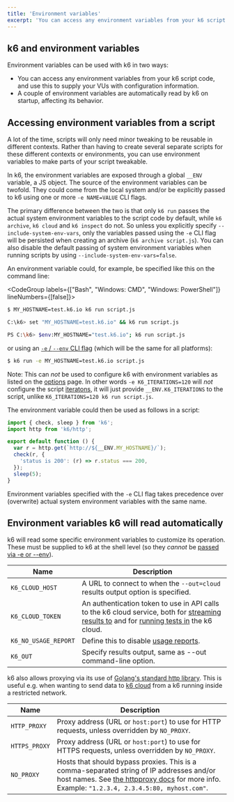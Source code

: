 ```yaml
---
title: 'Environment variables'
excerpt: 'You can access any environment variables from your k6 script code, and use this to supply your VUs with configuration information.'
---
```


## k6 and environment variables

Environment variables can be used with k6 in two ways:

- You can access any environment variables from your k6 script code, and use this to supply your
  VUs with configuration information.
- A couple of environment variables are automatically read by k6 on startup, affecting its behavior.

## Accessing environment variables from a script

A lot of the time, scripts will only need minor tweaking to be reusable in different
contexts. Rather than having to create several separate scripts for these different
contexts or environments, you can use environment variables to make parts of your
script tweakable.

In k6, the environment variables are exposed through a global `__ENV` variable, a JS
object. The source of the environment variables can be twofold. They could come from
the local system and/or be explicitly passed to k6 using one or more `-e NAME=VALUE`
CLI flags.

The primary difference between the two is that only `k6 run` passes the actual system
environment variables to the script code by default, while `k6 archive`, `k6 cloud` and
`k6 inspect` do not. So unless you explicitly specify `--include-system-env-vars`, only
the variables passed using the `-e` CLI flag will be persisted when creating an archive
(`k6 archive script.js`). You can also disable the default passing of system environment
variables when running scripts by using `--include-system-env-vars=false`.

An environment variable could, for example, be specified like this on the command line:

<CodeGroup labels={["Bash", "Windows: CMD", "Windows: PowerShell"]} lineNumbers={[false]}>

```bash
$ MY_HOSTNAME=test.k6.io k6 run script.js
```

```bash
C:\k6> set "MY_HOSTNAME=test.k6.io" && k6 run script.js
```

```bash
PS C:\k6> $env:MY_HOSTNAME="test.k6.io"; k6 run script.js
```

</CodeGroup>

or using an [`-e` / `--env` CLI flag](/using-k6/options#supply-environment-variables) (which will be the same for all platforms):

<CodeGroup labels={[]} lineNumbers={[true]}>

```bash
$ k6 run -e MY_HOSTNAME=test.k6.io script.js
```

</CodeGroup>

Note: This can *not* be used to configure k6 with environment variables as listed on the [options](/using-k6/options) page. In other words `-e K6_ITERATIONS=120` will *not* configure the script [iteratons](/using-k6/options#iterations), it will just provide `__ENV.K6_ITERATIONS` to the script, unlike `K6_ITERATIONS=120 k6 run script.js`.

The environment variable could then be used as follows in a script:

<CodeGroup labels={[]} lineNumbers={[true]}>

```javascript
import { check, sleep } from 'k6';
import http from 'k6/http';

export default function () {
  var r = http.get(`http://${__ENV.MY_HOSTNAME}/`);
  check(r, {
    'status is 200': (r) => r.status === 200,
  });
  sleep(5);
}
```

</CodeGroup>

Environment variables specified with the `-e` CLI flag takes precedence over (overwrite) actual
system environment variables with the same name.

## Environment variables k6 will read automatically

k6 will read some specific environment variables to customize its operation.
These must be supplied to k6 at the shell level (so they _cannot_ be [passed
via -e or --env][envvarsref]).

| Name                 | Description                                                                                                            |
| -------------------- | ---------------------------------------------------------------------------------------------------------------------- |
| `K6_CLOUD_HOST`      | A URL to connect to when the `--out=cloud` results output option is specified.                                          |
| `K6_CLOUD_TOKEN`     | An authentication token to use in API calls to the k6 cloud service, both for [streaming results to][k6ingest] and for [running tests in](/cloud) the k6 cloud. |
| `K6_NO_USAGE_REPORT` | Define this to disable [usage reports](/misc/usage-collection).                                                        |
| `K6_OUT`             | Specify results output, same as --out command-line option.                                                             |

k6 also allows proxying via its use of [Golang's standard http library](https://pkg.go.dev/net/http#ProxyFromEnvironment).
This is useful e.g. when wanting to send data to [k6 cloud](/cloud) from a k6 running inside a restricted network.

| Name                 | Description                                                          |
| -------------------- | ---------------------------------------------------------------------|
| `HTTP_PROXY`         | Proxy address (URL or `host:port`) to use for HTTP requests, unless overridden by `NO_PROXY`.    |
| `HTTPS_PROXY`        | Proxy address (URL or `host:port`) to use for HTTPS requests, unless overridden by `NO_PROXY`.   |
| `NO_PROXY`           | Hosts that should bypass proxies. This is a comma-separated string of IP addresses and/or host names. See [the httpproxy docs][httpproxyconfig] for more info. Example: `"1.2.3.4, 2.3.4.5:80, myhost.com"`.|


[k6ingest]: /results-visualization/cloud/
[envvarsref]: /using-k6/options/#supply-environment-variables
[httpproxyconfig]: https://pkg.go.dev/golang.org/x/net/http/httpproxy#Config
